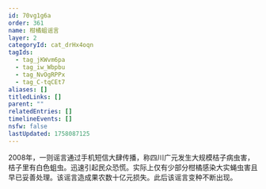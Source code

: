 ```yaml
---
id: 70vg1g6a
order: 361
name: 柑橘蛆谣言
layer: 2
categoryId: cat_drHx4oqn
tagIds:
  - tag_jKWvm6pa
  - tag_iw_Wbpbu
  - tag_NvOgRPPx
  - tag_C-tqCEt7
aliases: []
titledLinks: []
parent: ""
relatedEntries: []
timelineEvents: []
nsfw: false
lastUpdated: 1758087125
---
```


2008年，一则谣言通过手机短信大肆传播，称四川广元发生大规模桔子病虫害，桔子里有白色蛆虫。迅速引起民众恐慌。实际上仅有少部分柑橘感染大实蝇虫害且早已妥善处理。该谣言造成果农数十亿元损失。此后该谣言变种不断出现。